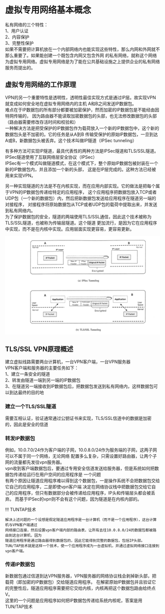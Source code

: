 # 虚拟专用网络基本概念

私有网络的三个特性：  
1、用户认证  
2、内容保护  
3、完整性保护  
如果不需要把计算机放在一个内部网络内也能实现这些特性，那么内网和外网就不那么重要了。如果能创建一个既包含内网又包含外网
的私有网络，就称这个网络为虚拟专用网络。虚拟专用网络是为了能在公共基础设施之上提供企业的私有网络服务而提出的。  

## 虚拟专用网络的工作原理

VPN的另一个重要特性是透明性，透明性最佳实现方式是通过IP层。故实现VPN就变成如何安全地在虚拟专用网络内的主机
A和B之间发送IP数据包。  
难点在于IP数据包的所有部分都要被加密保护，然而加密的IP数据包是不能经由因特网传输的，
因为路由器不能读取加密数据包的头部，也无法修改数据包的头部（路由器需要修改存活时间和校验和）  
一种解决方法是把受保护的IP数据包作为载荷放入一个新的IP数据包中，这个新的数据包头是不加密的。它的任务是从A到B
传输受保护的原始IP数据包，一旦到达A或B，新数据包头被丢弃。这个技术叫做IP隧道（IPSec tunneling）

有多种方法可实现IP隧道，最具代表性的两种方法是IPSec隧道和TLS/SSL隧道。IPSec隧道使用了互联网络层安全协议（IPSec）  
IPSec有一个模式叫做隧道模式，在这个模式下，整个原始IP数据包被封装在一个新的IP数据包内，并且添加一个新的头部，
这是在IP层完成的。这种方法已经被用来实现VPN。  

另一种实现隧道的方法是不在内核实现，而在应用内部实现。它的做法是把每个属于VPN的IP数据包传递给特定的应用程序，
这个应用程序把数据包放入TCP或者UDP包（一个新的数据包）内，然后把新数据包发送给应用程序在隧道另一端的对接程序，
对接程序将原始数据包从TCP或者UDP包的载荷中提取出来，并发送到私有网络内。  
为了保护数据包的安全，隧道的两端使用TLS/SSL通信，因此这个技术被称为TLS/SSL隧道，也被称为传输层隧道。这个隧道
更加流行，是因为它在应用程序中实现，而不是在内核中实现。应用层面实现更容易，更容易更新。

![vpn原理](../img/vpn-principle.png)

## TLS/SSL VPN原理概述

建立虚拟线路需要两台计算机，一台VPN客户端，一台VPN服务器  
VPN客户端和服务器的主要任务如下：  
1、建立一条安全的隧道  
2、转发由隧道一端到另一端的IP数据包  
3、在隧道另一端接收到IP数据包后，把数据包发送到私有网络内，这样数据包可以到达最终的目的地  

### 建立一个TLS/SSL隧道

需要互相认证，验证通常通过公钥证书来实现，TLS/SSL信道中的数据是加密的，因此是安全的信道

### 转发IP数据包

例如，10.0.7.0/24作为客户端的子网，10.0.8.0/24作为服务端的子网，这两子网可以不属于同一个网络，无论网络
配置多么复杂，只需设置好路由器，让两个子网的流量都先发往vpn服务器。  
vpn收到客户端数据包后，要通过专用安全信道发送给服务器，但是系统如何把数据包传递给运行在用户空间的应用程序是
一个问题  
有两个原因让隧道应用程序难以得到这个数据包，一是操作系统不会把数据包交给它自己的应用程序，二是即使vpn客户端
决定在网络协议栈中把数据包交给它自己的应用程序，但只有数据部分会被传递给应用程序，IP头和传输层头都会被丢弃。
而基于IPSec的vpn则不会有这个问题，因为隧道是在内核内部的。

!!! TUNTAP技术

    解决上述问题的一个设想是假定隧道应用程序是一台计算机（而不是一个应用程序），这台计算机与VPN客户端通过
    网络接口连接，然后设置vpn客户端内部的路由表，让所有去往10.0.8.0/24的数据包都被路由到这台计算机，因为
    隧道应用程序是通过路由器得到数据包的，因此它能得到完整的数据包，包括IP头部。  
    TUN/TAP技术就是这样一个技术，使一个应用程序成为一台虚拟机，并通过虚拟网络接口连接到vpn客户端。

### 传递IP数据包

新数据包通过信道到达VPN服务器，VPN服务器的网络协议栈会剥掉新头部，把载荷（即加密的IP数据包）交给隧道应用程序。
在解密原始IP数据包并且验证它的完整性后，隧道应用程序需要把它交给内核，内核再把这个数据包路由给终点V。  
这里的一个问题是应用程序如何把IP数据包传递给系统内核呢，答案是用TUN/TAP技术